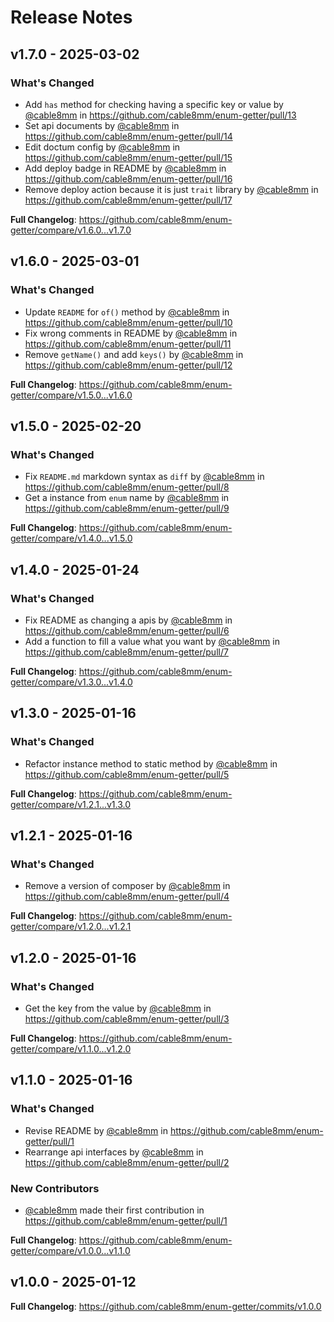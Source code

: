 # Release Notes

## v1.7.0 - 2025-03-02

### What's Changed

* Add `has` method for checking having a specific key or value by [@cable8mm](https://github.com/cable8mm) in https://github.com/cable8mm/enum-getter/pull/13
* Set api documents by [@cable8mm](https://github.com/cable8mm) in https://github.com/cable8mm/enum-getter/pull/14
* Edit doctum config by [@cable8mm](https://github.com/cable8mm) in https://github.com/cable8mm/enum-getter/pull/15
* Add deploy badge in README by [@cable8mm](https://github.com/cable8mm) in https://github.com/cable8mm/enum-getter/pull/16
* Remove deploy action because it is just `trait` library by [@cable8mm](https://github.com/cable8mm) in https://github.com/cable8mm/enum-getter/pull/17

**Full Changelog**: https://github.com/cable8mm/enum-getter/compare/v1.6.0...v1.7.0

## v1.6.0 - 2025-03-01

### What's Changed

* Update `README` for `of()` method by [@cable8mm](https://github.com/cable8mm) in https://github.com/cable8mm/enum-getter/pull/10
* Fix wrong comments in README by [@cable8mm](https://github.com/cable8mm) in https://github.com/cable8mm/enum-getter/pull/11
* Remove `getName()` and add `keys()` by [@cable8mm](https://github.com/cable8mm) in https://github.com/cable8mm/enum-getter/pull/12

**Full Changelog**: https://github.com/cable8mm/enum-getter/compare/v1.5.0...v1.6.0

## v1.5.0 - 2025-02-20

### What's Changed

* Fix `README.md` markdown syntax as `diff` by [@cable8mm](https://github.com/cable8mm) in https://github.com/cable8mm/enum-getter/pull/8
* Get a instance from `enum` name by [@cable8mm](https://github.com/cable8mm) in https://github.com/cable8mm/enum-getter/pull/9

**Full Changelog**: https://github.com/cable8mm/enum-getter/compare/v1.4.0...v1.5.0

## v1.4.0 - 2025-01-24

### What's Changed

* Fix README as changing a apis by [@cable8mm](https://github.com/cable8mm) in https://github.com/cable8mm/enum-getter/pull/6
* Add a function to fill a value what you want by [@cable8mm](https://github.com/cable8mm) in https://github.com/cable8mm/enum-getter/pull/7

**Full Changelog**: https://github.com/cable8mm/enum-getter/compare/v1.3.0...v1.4.0

## v1.3.0 - 2025-01-16

### What's Changed

* Refactor instance method to static method by [@cable8mm](https://github.com/cable8mm) in https://github.com/cable8mm/enum-getter/pull/5

**Full Changelog**: https://github.com/cable8mm/enum-getter/compare/v1.2.1...v1.3.0

## v1.2.1 - 2025-01-16

### What's Changed

* Remove a version of composer by [@cable8mm](https://github.com/cable8mm) in https://github.com/cable8mm/enum-getter/pull/4

**Full Changelog**: https://github.com/cable8mm/enum-getter/compare/v1.2.0...v1.2.1

## v1.2.0 - 2025-01-16

### What's Changed

* Get the key from the value by [@cable8mm](https://github.com/cable8mm) in https://github.com/cable8mm/enum-getter/pull/3

**Full Changelog**: https://github.com/cable8mm/enum-getter/compare/v1.1.0...v1.2.0

## v1.1.0 - 2025-01-16

### What's Changed

* Revise README by [@cable8mm](https://github.com/cable8mm) in https://github.com/cable8mm/enum-getter/pull/1
* Rearrange api interfaces by [@cable8mm](https://github.com/cable8mm) in https://github.com/cable8mm/enum-getter/pull/2

### New Contributors

* [@cable8mm](https://github.com/cable8mm) made their first contribution in https://github.com/cable8mm/enum-getter/pull/1

**Full Changelog**: https://github.com/cable8mm/enum-getter/compare/v1.0.0...v1.1.0

## v1.0.0 - 2025-01-12

**Full Changelog**: https://github.com/cable8mm/enum-getter/commits/v1.0.0
